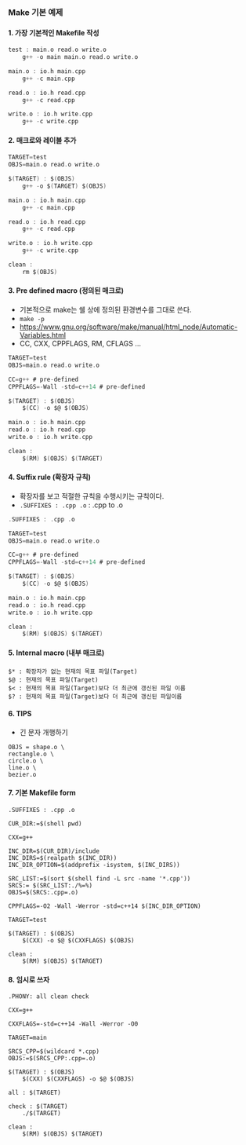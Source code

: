 ### Make 기본 예제

#### 1. 가장 기본적인 Makefile 작성
```c
test : main.o read.o write.o
    g++ -o main main.o read.o write.o

main.o : io.h main.cpp
    g++ -c main.cpp

read.o : io.h read.cpp
    g++ -c read.cpp

write.o : io.h write.cpp
    g++ -c write.cpp
```

#### 2. 매크로와 레이블 추가
```c
TARGET=test
OBJS=main.o read.o write.o

$(TARGET) : $(OBJS)
    g++ -o $(TARGET) $(OBJS)

main.o : io.h main.cpp
    g++ -c main.cpp

read.o : io.h read.cpp
    g++ -c read.cpp

write.o : io.h write.cpp
    g++ -c write.cpp

clean :
    rm $(OBJS)
````

#### 3. Pre defined macro (정의된 매크로)
* 기본적으로 make는 쉘 상에 정의된 환경변수를 그대로 쓴다.
* ```make -p```
* https://www.gnu.org/software/make/manual/html_node/Automatic-Variables.html
* CC, CXX, CPPFLAGS, RM, CFLAGS ...
```c
TARGET=test
OBJS=main.o read.o write.o

CC=g++ # pre-defined
CPPFLAGS=-Wall -std=c++14 # pre-defined

$(TARGET) : $(OBJS)
    $(CC) -o $@ $(OBJS)

main.o : io.h main.cpp
read.o : io.h read.cpp
write.o : io.h write.cpp

clean :
    $(RM) $(OBJS) $(TARGET)
```

#### 4. Suffix rule (확장자 규칙)
* 확장자를 보고 적절한 규칙을 수행시키는 규칙이다.
* ```.SUFFIXES : .cpp .o``` : .cpp to .o
```c
.SUFFIXES : .cpp .o

TARGET=test
OBJS=main.o read.o write.o

CC=g++ # pre-defined
CPPFLAGS=-Wall -std=c++14 # pre-defined

$(TARGET) : $(OBJS)
    $(CC) -o $@ $(OBJS)

main.o : io.h main.cpp
read.o : io.h read.cpp
write.o : io.h write.cpp

clean :
    $(RM) $(OBJS) $(TARGET)
```

#### 5. Internal macro (내부 매크로)
```
$* : 확장자가 없는 현재의 목표 파일(Target)
$@ : 현재의 목표 파일(Target)
$< : 현재의 목표 파일(Target)보다 더 최근에 갱신된 파일 이름
$? : 현재의 목표 파일(Target)보다 더 최근에 갱신된 파일이름
```

#### 6. TIPS
* 긴 문자 개행하기
```
OBJS = shape.o \
rectangle.o \
circle.o \
line.o \
bezier.o 
```

#### 7. 기본 Makefile form
```
.SUFFIXES : .cpp .o

CUR_DIR:=$(shell pwd)

CXX=g++

INC_DIR=$(CUR_DIR)/include
INC_DIRS=$(realpath $(INC_DIR))
INC_DIR_OPTION=$(addprefix -isystem, $(INC_DIRS))

SRC_LIST:=$(sort $(shell find -L src -name '*.cpp'))
SRCS:= $(SRC_LIST:./%=%)
OBJS=$(SRCS:.cpp=.o)

CPPFLAGS=-O2 -Wall -Werror -std=c++14 $(INC_DIR_OPTION)

TARGET=test

$(TARGET) : $(OBJS)
    $(CXX) -o $@ $(CXXFLAGS) $(OBJS)

clean :
    $(RM) $(OBJS) $(TARGET)
```

#### 8. 임시로 쓰자
```
.PHONY: all clean check

CXX=g++

CXXFLAGS=-std=c++14 -Wall -Werror -O0

TARGET=main

SRCS_CPP=$(wildcard *.cpp)
OBJS:=$(SRCS_CPP:.cpp=.o)

$(TARGET) : $(OBJS)
    $(CXX) $(CXXFLAGS) -o $@ $(OBJS)

all : $(TARGET)

check : $(TARGET)
    ./$(TARGET)

clean :
    $(RM) $(OBJS) $(TARGET)

```
